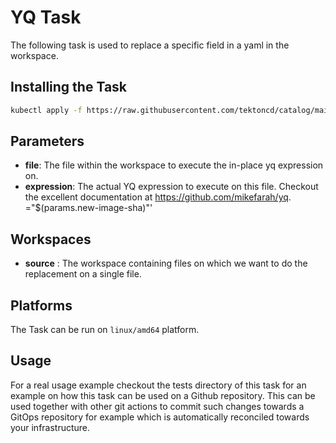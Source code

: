 # YQ Task

The following task is used to replace a specific field in a yaml in the workspace.

## Installing the Task

```bash
kubectl apply -f https://raw.githubusercontent.com/tektoncd/catalog/main/task/yq/0.1/yq.yaml
```

## Parameters

- **file**: The file within the workspace to execute the in-place yq expression on.
- **expression**: The actual YQ expression to execute on this file. Checkout the excellent documentation at https://github.com/mikefarah/yq.
="$(params.new-image-sha)"'

## Workspaces

- **source** : The workspace containing files on which we want to do the replacement on a single file.

## Platforms

The Task can be run on `linux/amd64` platform.

## Usage

For a real usage example checkout the tests directory of this task for an example on how this task can be used on a Github repository. This can be used together with other git actions to commit such changes towards a GitOps repository for example which is automatically reconciled towards your infrastructure.